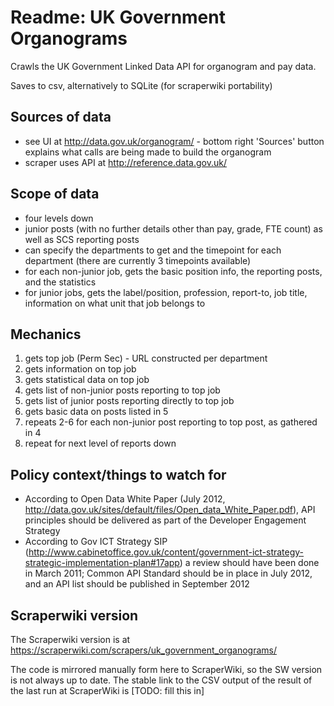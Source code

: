 Readme: UK Government Organograms
==========

Crawls the UK Government Linked Data API for organogram and pay data.

Saves to csv, alternatively to SQLite (for scraperwiki portability)

Sources of data
-------
* see UI at http://data.gov.uk/organogram/ - bottom right 'Sources' button explains what calls
	are being made to build the organogram
* scraper uses API at http://reference.data.gov.uk/

Scope of data
-------
* four levels down
* junior posts (with no further details other than pay, grade, FTE count) as well as SCS reporting posts
* can specify the departments to get and the timepoint for each department (there are currently 3 timepoints available)
* for each non-junior job, gets the basic position info, the reporting posts, and the statistics
* for junior jobs, gets the label/position, profession, report-to, job title, information on what unit that job belongs to

Mechanics
--------
1. gets top job (Perm Sec) - URL constructed per department
2. gets information on top job
3. gets statistical data on top job
4. gets list of non-junior posts reporting to top job 
5. gets list of junior posts reporting directly to top job
6. gets basic data on posts listed in 5
7. repeats 2-6 for each non-junior post reporting to top post, as gathered in 4
8. repeat for next level of reports down

Policy context/things to watch for
---------
* According to Open Data White Paper (July 2012, http://data.gov.uk/sites/default/files/Open_data_White_Paper.pdf),
	API principles should be delivered as part of the Developer Engagement Strategy
* According to Gov ICT Strategy SIP (http://www.cabinetoffice.gov.uk/content/government-ict-strategy-strategic-implementation-plan#17app)
	a review should have been done in March 2011; Common API Standard should be in place in July 2012, and an API list should be published
	in September 2012

Scraperwiki version
---------
The Scraperwiki version is at https://scraperwiki.com/scrapers/uk_government_organograms/

The code is mirrored manually form here to ScraperWiki, so the SW version is not always up to date.
The stable link to the CSV output of the result of the last run at ScraperWiki is [TODO: fill this in]